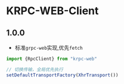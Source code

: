 
# KRPC-WEB-Client

## 1.0.0

* 标准`grpc-web`实现,优先`fetch`

```ts
import {RpcClient} from "krpc-web"

// 切换传输，全局优先执行
setDefaultTransportFactory(XhrTransport())
```